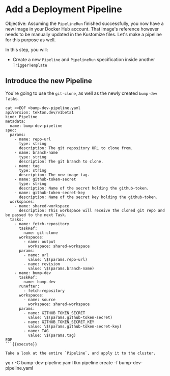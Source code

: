 # Add a Deployment Pipeline

Objective:
Assuming the `PipelineRun` finished successfully, you now have a new image in your Docker Hub account.
That image's reference however needs to be manually updated in the Kustomize files.
Let's make a pipeline for this purpose as well.

In this step, you will:
- Create a new `Pipeline` and `PipelineRun` specification inside another `TriggerTemplate`

## Introduce the new Pipeline

You're going to use the `git-clone`, as well as the newly created `bump-dev` Tasks.

```
cat <<EOF >bump-dev-pipeline.yaml
apiVersion: tekton.dev/v1beta1
kind: Pipeline
metadata:
  name: bump-dev-pipeline
spec:
  params:
    - name: repo-url
      type: string
      description: The git repository URL to clone from.
    - name: branch-name
      type: string
      description: The git branch to clone.
    - name: tag
      type: string
      description: The new image tag.
    - name: github-token-secret
      type: string
      description: Name of the secret holding the github-token.
    - name: github-token-secret-key
      description: Name of the secret key holding the github-token.
  workspaces:
    - name: shared-workspace
      description: This workspace will receive the cloned git repo and be passed to the next Task.
  tasks:
    - name: fetch-repository
      taskRef:
        name: git-clone
      workspaces:
        - name: output
          workspace: shared-workspace
      params:
        - name: url
          value: \$(params.repo-url)
        - name: revision
          value: \$(params.branch-name)
    - name: bump-dev
      taskRef:
        name: bump-dev
      runAfter:
        - fetch-repository
      workspaces:
        - name: source
          workspace: shared-workspace
      params:
        - name: GITHUB_TOKEN_SECRET
          value: \$(params.github-token-secret)
        - name: GITHUB_TOKEN_SECRET_KEY
          value: \$(params.github-token-secret-key)
        - name: TAG
          value: \$(params.tag)
EOF
```{{execute}}

Take a look at the entire `Pipeline`, and apply it to the cluster.

```
yq r -C bump-dev-pipeline.yaml
tkn pipeline create -f bump-dev-pipeline.yaml
```{{execute}}

